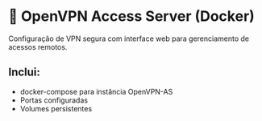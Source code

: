 # 🔐 OpenVPN Access Server (Docker)

Configuração de VPN segura com interface web para gerenciamento de acessos remotos.

## Inclui:
- docker-compose para instância OpenVPN-AS
- Portas configuradas
- Volumes persistentes
